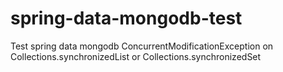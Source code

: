 # spring-data-mongodb-test
Test spring data mongodb ConcurrentModificationException on Collections.synchronizedList or Collections.synchronizedSet
